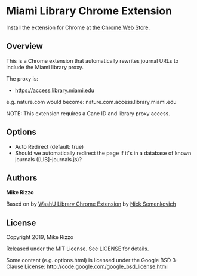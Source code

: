 # Miami Library Chrome Extension

Install the extension for Chrome at [the Chrome Web Store](https://chrome.google.com/webstore/detail/auto-library-proxy-access/lgdaghheeajbnnhhjeimkogdifbkalah?hl=en&authuser=0).

## Overview

This is a Chrome extension that automatically rewrites journal URLs to include
the Miami library proxy.

The proxy is:

 * https://access.library.miami.edu

e.g. nature.com would become: nature.com.access.library.miami.edu


NOTE: This extension requires a Cane ID and library proxy access.

## Options

 * Auto Redirect (default: true)
  * Should we automatically redirect the page if it's in a database of known journals ([LIB]-journals.js)?



## Authors
**Mike Rizzo**

Based on by  [WashU Library Chrome Extension](https://github.com/semenko/washu-library-proxy-chrome-extension) by [Nick Semenkovich](https://github.com/semenko/)

## License
Copyright 2019, Mike Rizzo

Released under the MIT License. See LICENSE for details.

Some content (e.g. options.html) is licensed under the Google BSD 3-Clause License:
http://code.google.com/google_bsd_license.html
